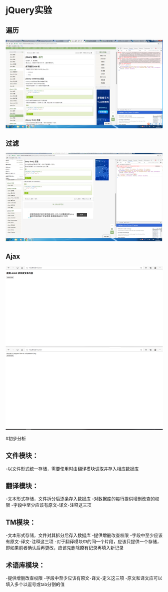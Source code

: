 # jQuery实验

## 遍历
![ktzy02_1 pic](https://github.com/JayKay7812/Database-Theory-2/blob/master/%E8%AF%BE%E5%A0%82%E4%BD%9C%E4%B8%9A02/img/ktzy02_1.png)
## 过滤
![ktzy02_2 pic](https://github.com/JayKay7812/Database-Theory-2/blob/master/%E8%AF%BE%E5%A0%82%E4%BD%9C%E4%B8%9A02/img/ktzy02_2.png)
## Ajax
![ktzy02_3 pic](https://github.com/JayKay7812/Database-Theory-2/blob/master/%E8%AF%BE%E5%A0%82%E4%BD%9C%E4%B8%9A02/img/ktzy02_3.png)
![ktzy02_4 pic](https://github.com/JayKay7812/Database-Theory-2/blob/master/%E8%AF%BE%E5%A0%82%E4%BD%9C%E4%B8%9A02/img/ktzy02_4.png)

#初步分析

## 文件模块：
-以文件形式统一存储，需要使用时由翻译模块调取并存入相应数据库

## 翻译模块：
-文本形式存储，文件拆分后逐条存入数据库
-对数据库的每行提供增删改查的权限
-字段中至少应该有原文-译文-注释这三项

## TM模块：
-文本形式存储，文件对其拆分后存入数据库
-提供增删改查权限
-字段中至少应该有原文-译文-注释这三项
-对于翻译模块中的同一个片段，应该只提供一个存储，即如果前者确认后再更改，应该先删除原有记录再填入新记录

## 术语库模块：
-提供增删改查权限
-字段中至少应该有原文-译文-定义这三项
-原文和译文应可以填入多个以逗号或tab分割的值
